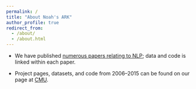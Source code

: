 ```yaml
---
permalink: /
title: "About Noah's ARK"
author_profile: true
redirect_from: 
  - /about/
  - /about.html
---
```


* We have published [numerous papers relating to NLP](https://nasmith.github.io/publications/); data and code is linked within each paper.

* Project pages, datasets, and code from 2006&ndash;2015 can be found on our page at [CMU](http://www.ark.cs.cmu.edu/). 
